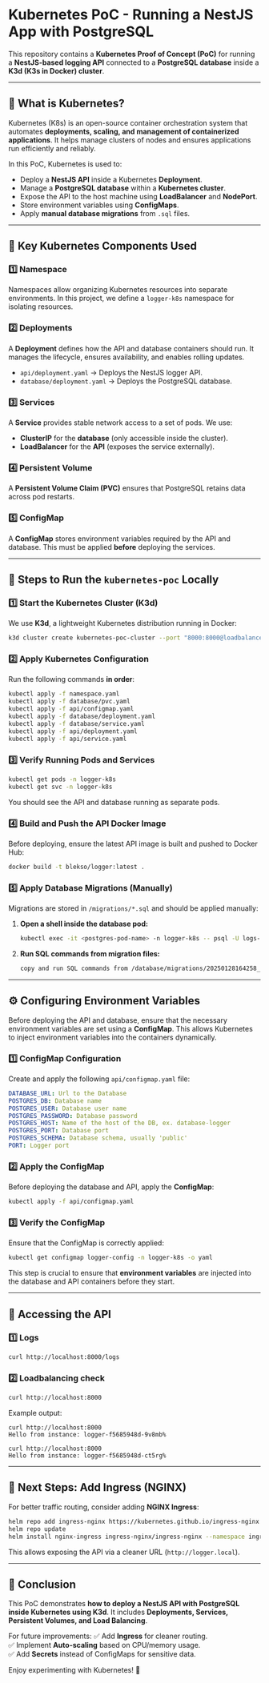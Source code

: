 # Kubernetes PoC - Running a NestJS App with PostgreSQL

This repository contains a **Kubernetes Proof of Concept (PoC)** for running a **NestJS-based logging API** connected to a **PostgreSQL database** inside a **K3d (K3s in Docker) cluster**.

---

## 📌 What is Kubernetes?

Kubernetes (K8s) is an open-source container orchestration system that automates **deployments, scaling, and management of containerized applications**. It helps manage clusters of nodes and ensures applications run efficiently and reliably.

In this PoC, Kubernetes is used to:

- Deploy a **NestJS API** inside a Kubernetes **Deployment**.
- Manage a **PostgreSQL database** within a **Kubernetes cluster**.
- Expose the API to the host machine using **LoadBalancer** and **NodePort**.
- Store environment variables using **ConfigMaps**.
- Apply **manual database migrations** from `.sql` files.

---

## 🔹 Key Kubernetes Components Used

### 1️⃣ Namespace

Namespaces allow organizing Kubernetes resources into separate environments. In this project, we define a `logger-k8s` namespace for isolating resources.

### 2️⃣ Deployments

A **Deployment** defines how the API and database containers should run. It manages the lifecycle, ensures availability, and enables rolling updates.

- `api/deployment.yaml` → Deploys the NestJS logger API.
- `database/deployment.yaml` → Deploys the PostgreSQL database.

### 3️⃣ Services

A **Service** provides stable network access to a set of pods. We use:

- **ClusterIP** for the **database** (only accessible inside the cluster).
- **LoadBalancer** for the **API** (exposes the service externally).

### 4️⃣ Persistent Volume

A **Persistent Volume Claim (PVC)** ensures that PostgreSQL retains data across pod restarts.

### 5️⃣ ConfigMap

A **ConfigMap** stores environment variables required by the API and database. This must be applied **before** deploying the services.

---

## 🚀 Steps to Run the `kubernetes-poc` Locally

### **1️⃣ Start the Kubernetes Cluster (K3d)**

We use **K3d**, a lightweight Kubernetes distribution running in Docker:

```sh
k3d cluster create kubernetes-poc-cluster --port "8000:8000@loadbalancer"
```

### **2️⃣ Apply Kubernetes Configuration**

Run the following commands **in order**:

```sh
kubectl apply -f namespace.yaml
kubectl apply -f database/pvc.yaml
kubectl apply -f api/configmap.yaml
kubectl apply -f database/deployment.yaml
kubectl apply -f database/service.yaml
kubectl apply -f api/deployment.yaml
kubectl apply -f api/service.yaml
```

### **3️⃣ Verify Running Pods and Services**

```sh
kubectl get pods -n logger-k8s
kubectl get svc -n logger-k8s
```

You should see the API and database running as separate pods.

### **4️⃣ Build and Push the API Docker Image**

Before deploying, ensure the latest API image is built and pushed to Docker Hub:

```sh
docker build -t blekso/logger:latest .
```

### **5️⃣ Apply Database Migrations (Manually)**

Migrations are stored in `/migrations/*.sql` and should be applied manually:

1. **Open a shell inside the database pod:**
   ```sh
   kubectl exec -it <postgres-pod-name> -n logger-k8s -- psql -U logs-user -d logs-db
   ```
2. **Run SQL commands from migration files:**
   ```sh
   copy and run SQL commands from /database/migrations/20250128164258_init/migration.sql
   ```

---

## ⚙️ Configuring Environment Variables

Before deploying the API and database, ensure that the necessary environment variables are set using a **ConfigMap**. This allows Kubernetes to inject environment variables into the containers dynamically.

### **1️⃣ ConfigMap Configuration**

Create and apply the following `api/configmap.yaml` file:

```yaml
DATABASE_URL: Url to the Database
POSTGRES_DB: Database name
POSTGRES_USER: Database user name
POSTGRES_PASSWORD: Database password
POSTGRES_HOST: Name of the host of the DB, ex. database-logger
POSTGRES_PORT: Database port
POSTGRES_SCHEMA: Database schema, usually 'public'
PORT: Logger port
```

### **2️⃣ Apply the ConfigMap**

Before deploying the database and API, apply the **ConfigMap**:

```sh
kubectl apply -f api/configmap.yaml
```

### **3️⃣ Verify the ConfigMap**

Ensure that the ConfigMap is correctly applied:

```sh
kubectl get configmap logger-config -n logger-k8s -o yaml
```

This step is crucial to ensure that **environment variables** are injected into the database and API containers before they start.

---

## 📡 Accessing the API

### **1️⃣ Logs**

```sh
curl http://localhost:8000/logs
```

### **2️⃣ Loadbalancing check**

```sh
curl http://localhost:8000
```

Example output:

```
curl http://localhost:8000
Hello from instance: logger-f5685948d-9v8mb%
```

```
curl http://localhost:8000
Hello from instance: logger-f5685948d-ct5rg%
```

---

## 🔀 Next Steps: Add Ingress (NGINX)

For better traffic routing, consider adding **NGINX Ingress**:

```sh
helm repo add ingress-nginx https://kubernetes.github.io/ingress-nginx
helm repo update
helm install nginx-ingress ingress-nginx/ingress-nginx --namespace ingress-nginx --create-namespace
```

This allows exposing the API via a cleaner URL (`http://logger.local`).

---

## 🎯 Conclusion

This PoC demonstrates **how to deploy a NestJS API with PostgreSQL inside Kubernetes using K3d**. It includes **Deployments, Services, Persistent Volumes, and Load Balancing**.

For future improvements: ✅ Add **Ingress** for cleaner routing.\
✅ Implement **Auto-scaling** based on CPU/memory usage.\
✅ Add **Secrets** instead of ConfigMaps for sensitive data.

Enjoy experimenting with Kubernetes! 🚀
